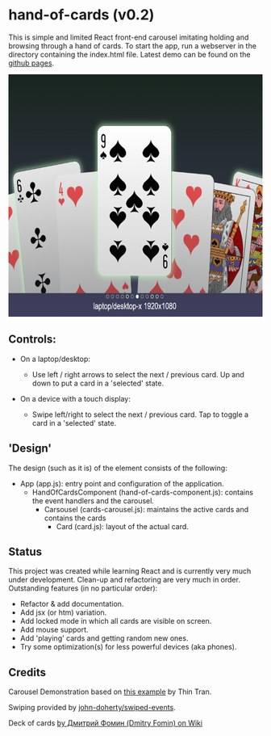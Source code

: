# hand-of-cards (v0.2)
This is simple and limited React front-end carousel imitating holding and browsing through a hand of cards. To start the app, run a webserver in the directory containing the index.html file. Latest demo can be found on the [github pages](https://pointlesspun.github.io/hand-of-cards/).

<center>
    <img src="./data/screenshot.png" width="640" height="480"/>
</center>

## Controls:
* On a laptop/desktop: 
    * Use left / right arrows to select the next / previous card. Up and down to put a card in a 'selected' state.

* On a device with a touch display:
    * Swipe left/right to select the next / previous card. Tap to toggle a card in a 'selected' state.


## 'Design'

The design (such as it is) of the element consists of the following:

* App (app.js): entry point and configuration of the application.
  * HandOfCardsComponent (hand-of-cards-component.js): contains the event handlers and the carousel.
    * Carsousel (cards-carousel.js): maintains the active cards and contains the cards
        * Card (card.js): layout of the actual card.

## Status

This project was created while learning React and is currently very much under development. Clean-up and refactoring are very much in order. Outstanding features (in no particular order):

* Refactor & add documentation.
* Add jsx (or htm) variation.
* Add locked mode in which all cards are visible on screen.
* Add mouse support.
* Add 'playing' cards and getting random new ones.
* Try some optimization(s) for less powerful devices (aka phones).

## Credits

Carousel Demonstration based on [this example](https://medium.com/tinyso/how-to-create-the-responsive-and-swipeable-carousel-slider-component-in-react-99f433364aa0")  by Thin Tran.
    
Swiping provided by [john-doherty/swiped-events](https://github.com/john-doherty/swiped-events).

Deck of cards [by Дмитрий Фомин (Dmitry Fomin) on Wiki](https://en.wikipedia.org/wiki/File:Atlasnye_playing_cards_deck.svg.) 



